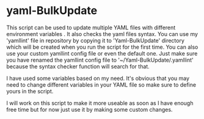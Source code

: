 # yaml-BulkUpdate
This script can be used to update multiple YAML files with different environment variables .
It also checks the yaml files syntax. 
You can use my 'yamllint' file in repository by copying it to 'Yaml-BulkUpdate' directory which will be created when you run the script for the first time.
You can also use your custom yamllint config file or even the default one.
Just make sure you have renamed the yamllint config file to '~/Yaml-BulkUpdate/.yamllint' because the syntax checker function will search for that.

I have used some variables based on my need. It's obvious that you may need to change different variables in your YAML file so make sure to define yours in the script.

I will work on this script to make it more useable as soon as I have enough free time but for now just use it by making some custom changes.
